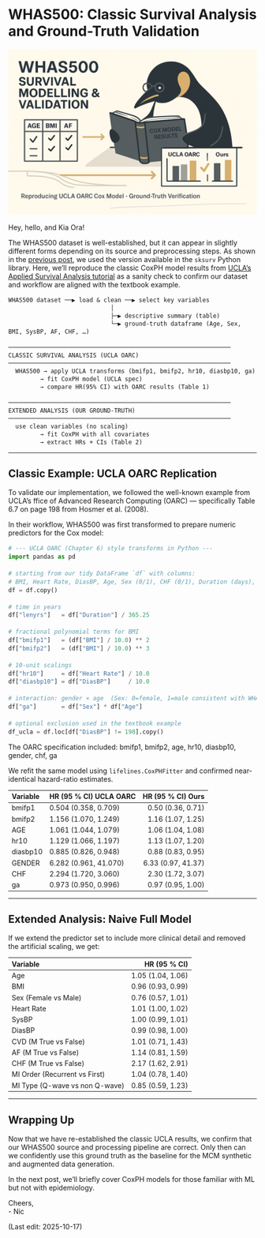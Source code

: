# WHAS500: Classic Survival Analysis and Ground-Truth Validation

<img src="Supporting_Images/WFig09_WhasPart2.png" width="600"/>

Hey, hello, and Kia Ora!

The WHAS500 dataset is well-established, but it can appear in slightly different forms depending on its source and preprocessing steps.
As shown in the [previous post](https://github.com/NicKuo-ResearchStuff/Masked_Clinical_Modelling/tree/main/Blogs/Blogs_Z_Implementation/Implementation01), we used the version available in the `sksurv` Python library.
Here, we’ll reproduce the classic CoxPH model results from [UCLA’s Applied Survival Analysis tutorial](https://stats.oarc.ucla.edu/sas/examples/asa2/) as a sanity check to confirm our dataset and workflow are aligned with the textbook example.


```
WHAS500 dataset ──▶ load & clean ──▶ select key variables
                             │
                             ├─▶ descriptive summary (table)
                             └─▶ ground-truth dataframe (Age, Sex, BMI, SysBP, AF, CHF, …)

───────────────────────────────────────────────────────────────
CLASSIC SURVIVAL ANALYSIS (UCLA OARC)
───────────────────────────────────────────────────────────────
  WHAS500 → apply UCLA transforms (bmifp1, bmifp2, hr10, diasbp10, ga)
         → fit CoxPH model (UCLA spec)
         → compare HR(95% CI) with OARC results (Table 1)

───────────────────────────────────────────────────────────────
EXTENDED ANALYSIS (OUR GROUND-TRUTH)
───────────────────────────────────────────────────────────────
  use clean variables (no scaling)
         → fit CoxPH with all covariates
         → extract HRs + CIs (Table 2)
```

---

## Classic Example: UCLA OARC Replication

To validate our implementation, we followed the well-known example from UCLA’s ffice of Advanced Research Computing (OARC) —
specifically Table 6.7 on page 198 from Hosmer et al. (2008).

In their workflow, WHAS500 was first transformed to prepare numeric predictors for the Cox model:

```python
# --- UCLA OARC (Chapter 6) style transforms in Python ---
import pandas as pd

# starting from our tidy DataFrame `df` with columns:
# BMI, Heart Rate, DiasBP, Age, Sex (0/1), CHF (0/1), Duration (days), Event (0/1)
df = df.copy()

# time in years
df["lenyrs"]   = df["Duration"] / 365.25

# fractional polynomial terms for BMI
df["bmifp1"]   = (df["BMI"] / 10.0) ** 2
df["bmifp2"]   = (df["BMI"] / 10.0) ** 3

# 10-unit scalings
df["hr10"]     = df["Heart Rate"] / 10.0
df["diasbp10"] = df["DiasBP"]     / 10.0

# interaction: gender × age  (Sex: 0=female, 1=male consistent with WHAS500)
df["ga"]       = df["Sex"] * df["Age"]

# optional exclusion used in the textbook example
df_ucla = df.loc[df["DiasBP"] != 198].copy()

```

The OARC specification included:
bmifp1, bmifp2, age, hr10, diasbp10, gender, chf, ga

We refit the same model using `lifelines.CoxPHFitter` and confirmed near-identical hazard-ratio estimates.

| Variable | HR (95 % CI) UCLA OARC |  HR (95 % CI) Ours |
| :------- | :--------------------- | -----------------: |
| bmifp1   | 0.504 (0.358, 0.709)   |  0.50 (0.36, 0.71) |
| bmifp2   | 1.156 (1.070, 1.249)   |  1.16 (1.07, 1.25) |
| AGE      | 1.061 (1.044, 1.079)   |  1.06 (1.04, 1.08) |
| hr10     | 1.129 (1.066, 1.197)   |  1.13 (1.07, 1.20) |
| diasbp10 | 0.885 (0.826, 0.948)   |  0.88 (0.83, 0.95) |
| GENDER   | 6.282 (0.961, 41.070)  | 6.33 (0.97, 41.37) |
| CHF      | 2.294 (1.720, 3.060)   |  2.30 (1.72, 3.07) |
| ga       | 0.973 (0.950, 0.996)   |  0.97 (0.95, 1.00) |

---

## Extended Analysis: Naive Full Model

If we extend the predictor set to include more clinical detail and removed the artificial scaling, we get:

| Variable                       |      HR (95 % CI) |
| :----------------------------- | ----------------: |
| Age                            | 1.05 (1.04, 1.06) |
| BMI                            | 0.96 (0.93, 0.99) |
| Sex (Female vs Male)           | 0.76 (0.57, 1.01) |
| Heart Rate                     | 1.01 (1.00, 1.02) |
| SysBP                          | 1.00 (0.99, 1.01) |
| DiasBP                         | 0.99 (0.98, 1.00) |
| CVD (M True vs False)          | 1.01 (0.71, 1.43) |
| AF (M True vs False)           | 1.14 (0.81, 1.59) |
| CHF (M True vs False)          | 2.17 (1.62, 2.91) |
| MI Order (Recurrent vs First)  | 1.04 (0.78, 1.40) |
| MI Type (Q-wave vs non Q-wave) | 0.85 (0.59, 1.23) |

---

## Wrapping Up

Now that we have re-established the classic UCLA results, we confirm that our WHAS500 source and processing pipeline are correct.
Only then can we confidently use this ground truth as the baseline for the MCM synthetic and augmented data generation.

In the next post, we’ll briefly cover CoxPH models for those familiar with ML but not with epidemiology.

Cheers,</br>
\- Nic

(Last edit: 2025-10-17)

